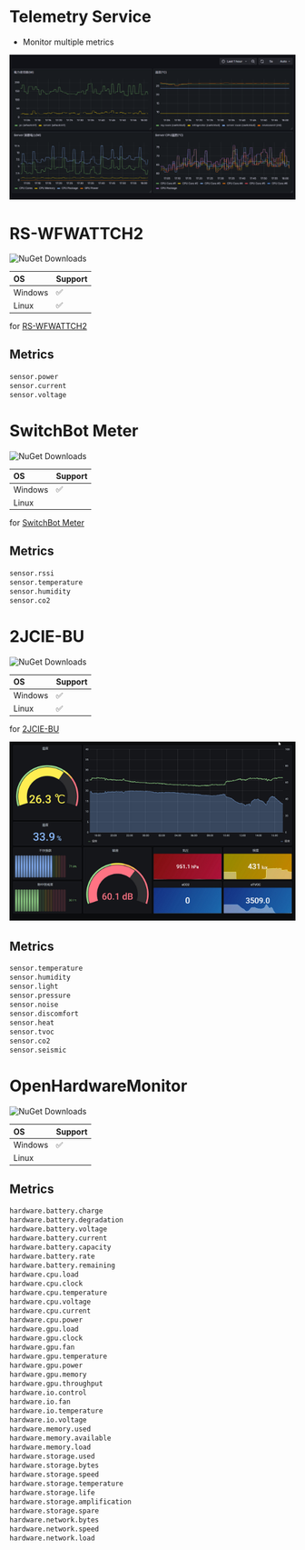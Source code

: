 # Telemetry Service

- Monitor multiple metrics

![Grafana](https://github.com/usausa/opentelemetry-extension/blob/main/Document/telemetry.png)

# RS-WFWATTCH2

![NuGet Downloads](https://img.shields.io/nuget/vpre/OpenTelemetryExtension.Instrumentation.WFWattch2)

|OS|Support|
|:----|:----|
|Windows|✅|
|Linux|✅|

for [RS-WFWATTCH2](https://www.ratocsystems.com/products/sensor/watt/rswfwattch2/)

## Metrics

```
sensor.power
sensor.current
sensor.voltage
```

# SwitchBot Meter

![NuGet Downloads](https://img.shields.io/nuget/vpre/OpenTelemetryExtension.Instrumentation.SwitchBot.Windows)

|OS|Support|
|:----|:----|
|Windows|✅|
|Linux||

for [SwitchBot Meter](https://www.switchbot.jp/products/switchbot-meter)

## Metrics

```
sensor.rssi
sensor.temperature
sensor.humidity
sensor.co2
```

# 2JCIE-BU

![NuGet Downloads](https://img.shields.io/nuget/vpre/OpenTelemetryExtension.Instrumentation.SensorOmron)

|OS|Support|
|:----|:----|
|Windows|✅|
|Linux|✅|

for [2JCIE-BU](https://www.fa.omron.co.jp/products/family/3724/lineup.html)

![Grafana](https://github.com/usausa/opentelemetry-extension/blob/main/Document/sensor.png)

## Metrics

```
sensor.temperature
sensor.humidity
sensor.light
sensor.pressure
sensor.noise
sensor.discomfort
sensor.heat
sensor.tvoc
sensor.co2
sensor.seismic
```

# OpenHardwareMonitor

![NuGet Downloads](https://img.shields.io/nuget/vpre/OpenTelemetryExtension.Instrumentation.HardwareMonitor)

|OS|Support|
|:----|:----|
|Windows|✅|
|Linux||

## Metrics

```
hardware.battery.charge
hardware.battery.degradation
hardware.battery.voltage
hardware.battery.current
hardware.battery.capacity
hardware.battery.rate
hardware.battery.remaining
hardware.cpu.load
hardware.cpu.clock
hardware.cpu.temperature
hardware.cpu.voltage
hardware.cpu.current
hardware.cpu.power
hardware.gpu.load
hardware.gpu.clock
hardware.gpu.fan
hardware.gpu.temperature
hardware.gpu.power
hardware.gpu.memory
hardware.gpu.throughput
hardware.io.control
hardware.io.fan
hardware.io.temperature
hardware.io.voltage
hardware.memory.used
hardware.memory.available
hardware.memory.load
hardware.storage.used
hardware.storage.bytes
hardware.storage.speed
hardware.storage.temperature
hardware.storage.life
hardware.storage.amplification
hardware.storage.spare
hardware.network.bytes
hardware.network.speed
hardware.network.load
```

